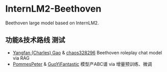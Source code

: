 # InternLM2-Beethoven
Beethoven large model based on InternLM2.

## 功能&技术路线 测试
- [Yangfan (Charles) Gao](https://github.com/SchweitzerGAO) & [chaos328296](https://github.com/chaos328296) Beethoven roleplay chat model via RAG
- [PommesPeter](https://github.com/PommesPeter?tab=repositories&q=&type=&language=&sort=stargazers) & [GuoYiFantastic](https://github.com/GuoYiFantastic) 模型产ABC谱 via 增量预训练、微调

